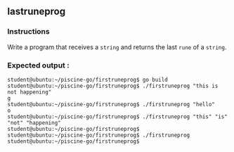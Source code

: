 ## lastruneprog

### Instructions

Write a program that receives a `string` and returns the last `rune` of a `string`.

### Expected output :

```console
student@ubuntu:~/piscine-go/firstruneprog$ go build
student@ubuntu:~/piscine-go/firstruneprog$ ./firstruneprog "this is not happening"
g
student@ubuntu:~/piscine-go/firstruneprog$ ./firstruneprog "hello"
o
student@ubuntu:~/piscine-go/firstruneprog$ ./firstruneprog "this" "is" "not" "happening"
student@ubuntu:~/piscine-go/firstruneprog$
student@ubuntu:~/piscine-go/firstruneprog$ ./firstruneprog
student@ubuntu:~/piscine-go/firstruneprog$
```
